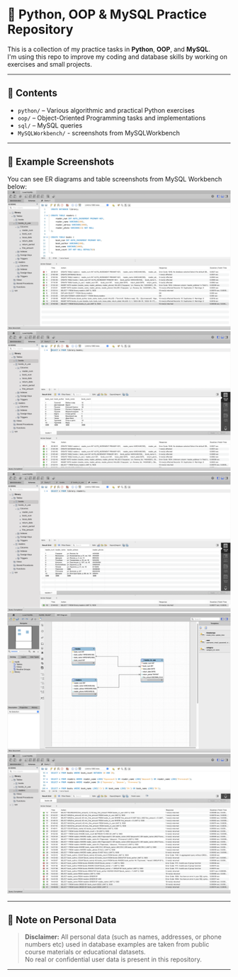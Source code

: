 # 🧠 Python, OOP & MySQL Practice Repository

This is a collection of my practice tasks in **Python**, **OOP**, and **MySQL**.  
I'm using this repo to improve my coding and database skills by working on exercises and small projects.

---

## 📁 Contents

- `python/` – Various algorithmic and practical Python exercises  
- `oop/` – Object-Oriented Programming tasks and implementations  
- `sql/` – MySQL queries
- `MySQLWorkbench/` - screenshots from MySQLWorkbench

---

## 🧩 Example Screenshots

You can see ER diagrams and table screenshots from MySQL Workbench below:
![1](MySQLWorkbench/1.png)
![2](MySQLWorkbench/2.png)
![3](MySQLWorkbench/3.png)
![4](MySQLWorkbench/4.png)
![5](MySQLWorkbench/5.png)

---

## 🔐 Note on Personal Data

> **Disclaimer:** All personal data (such as names, addresses, or phone numbers etc) used in database examples are taken from public course materials or educational datasets.  
> No real or confidential user data is present in this repository.

---